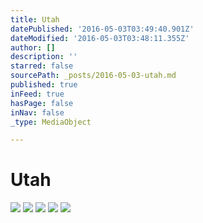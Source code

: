 ```yaml
---
title: Utah
datePublished: '2016-05-03T03:49:40.901Z'
dateModified: '2016-05-03T03:48:11.355Z'
author: []
description: ''
starred: false
sourcePath: _posts/2016-05-03-utah.md
published: true
inFeed: true
hasPage: false
inNav: false
_type: MediaObject

---
```

# Utah
![](https://the-grid-user-content.s3-us-west-2.amazonaws.com/38c0f003-de93-49e2-9d20-2acd9007f9e8.jpg)
![](https://the-grid-user-content.s3-us-west-2.amazonaws.com/ad0e305e-5cde-44bf-a0be-e595f6565a7c.jpg)
![](https://the-grid-user-content.s3-us-west-2.amazonaws.com/965e2bd5-39ba-41ab-8183-0ba523aa3f76.jpg)
![](https://the-grid-user-content.s3-us-west-2.amazonaws.com/4eb3cc41-17a4-4c39-a6c8-5152b3299d5a.jpg)
![](https://the-grid-user-content.s3-us-west-2.amazonaws.com/44e77a6c-469e-4385-ae3e-d62ee0871afd.jpg)